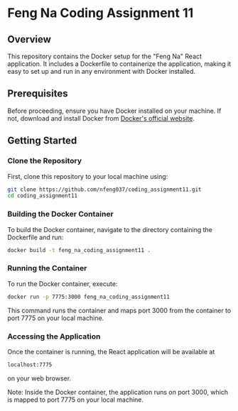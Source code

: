 # Feng Na Coding Assignment 11

## Overview
This repository contains the Docker setup for the "Feng Na" React application. 
It includes a Dockerfile to containerize the application, making it easy to set up and run in any environment with Docker installed.

## Prerequisites
Before proceeding, ensure you have Docker installed on your machine. 
If not, download and install Docker from [Docker's official website](https://www.docker.com/get-started).

## Getting Started

### Clone the Repository
First, clone this repository to your local machine using:

```bash
git clone https://github.com/nfeng037/coding_assignment11.git
cd coding_assignment11
```

### Building the Docker Container
To build the Docker container, navigate to the directory containing the Dockerfile and run:
```bash
docker build -t feng_na_coding_assignment11 .
```

### Running the Container
To run the Docker container, execute:
```bash
docker run -p 7775:3000 feng_na_coding_assignment11
```
This command runs the container and maps port 3000 from the container to port 7775 on your local machine.

### Accessing the Application
Once the container is running, the React application will be available at 
```bash
localhost:7775
``` 
on your web browser.

Note: Inside the Docker container, the application runs on port 3000, which is mapped to port 7775 on your local machine.
